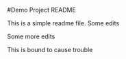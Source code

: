 #Demo Project README

This is a simple readme file.
Some edits

Some more edits

This is bound to cause trouble